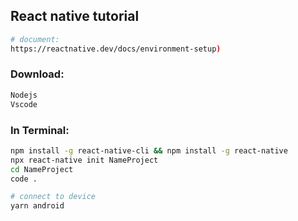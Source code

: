 ## React native tutorial

```bash
# document: 
https://reactnative.dev/docs/environment-setup)
```

### Download:
```bash
Nodejs
Vscode
```

### In Terminal:
```bash
npm install -g react-native-cli && npm install -g react-native
npx react-native init NameProject
cd NameProject
code .

# connect to device
yarn android
```
